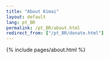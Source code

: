 ```yaml
---
title: "About Kimai"
layout: default
lang: pt_BR
permalink: /pt_BR/about.html
redirect_from: ["/pt_BR/donate.html"]
---
```


{% include pages/about.html %}
